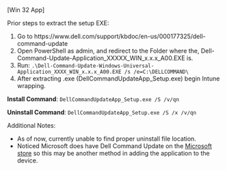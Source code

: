 [Win 32 App]

Prior steps to extract the setup EXE:
<ol>
    <li>Go to https://www.dell.com/support/kbdoc/en-us/000177325/dell-command-update</li>
    <li>Open PowerShell as admin, and redirect to the Folder where the, Dell-Command-Update-Application_XXXXX_WIN_x.x.x_A00.EXE is.</li>
    <li>Run: <code>.\Dell-Command-Update-Windows-Universal-Application_XXXX_WIN_x.x.x_A00.EXE /s /e=C:\DELLCOMMAND\</code></li>
    <li>After extracting .exe (DellCommandUpdateApp_Setup.exe) begin Intune wrapping.</li>
</ol>

**Install Command**: ```DellCommandUpdateApp_Setup.exe /S /v/qn```

**Uninstall Command**: ```DellCommandUpdateApp_Setup.exe /S /x /v/qn```

Additional Notes: 
<ul>
    <li>As of now, currently unable to find proper uninstall file location.</li> 
    <li>Noticed Microsoft does have Dell Command Update on the <a href="https://www.microsoft.com/en-us/p/dell-command-update/9n0k4b9pjt60">Microsoft store</a>
        so this may be another method in adding the application to the device.</li>
</ul>